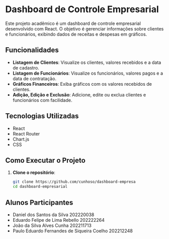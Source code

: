 # Dashboard de Controle Empresarial

Este projeto acadêmico é um dashboard de controle empresarial desenvolvido com React. O objetivo é gerenciar informações sobre clientes e funcionários, exibindo dados de receitas e despesas em gráficos.

## Funcionalidades

- **Listagem de Clientes**: Visualize os clientes, valores recebidos e a data de cadastro.
- **Listagem de Funcionários**: Visualize os funcionários, valores pagos e a data de contratação.
- **Gráficos Financeiros**: Exiba gráficos com os valores recebidos de clientes.
- **Adição, Edição e Exclusão**: Adicione, edite ou exclua clientes e funcionários com facilidade.

## Tecnologias Utilizadas

- React
- React Router
- Chart.js
- CSS

## Como Executar o Projeto

1. **Clone o repositório**:
   ```bash
   git clone https://github.com/cunhoso/dashboard-empresa
   cd dashboard-empresarial

## Alunos Participantes

- Daniel dos Santos da Silva 202220038
- Eduardo Felipe de Lima Rebello 202222264
- João da Silva Alves Cunha 202211713
- Paulo Eduardo Fernandes de Siqueira Coelho 202212248
